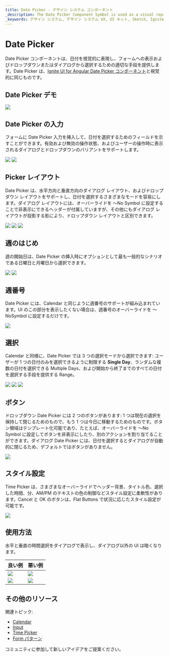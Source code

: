 ```yaml
---
title: Date Picker - デザイン システム コンポーネント
_description: The Date Picker Component Symbol is used as a visual representation of calendar dates providing the necessary mechanisms for date picking.
_keywords: デザイン システム, デザイン システム UX, UI キット, Sketch, Ignite UI for Angular, Sketch to Angular, Angular, Angular デザイン システム, Sketch からコードをエクスポート, Angular 用のデザイン キット, Sketch HTML, Sketch to HTML, Sketch UI キット 
---
```


# Date Picker

Date Picker コンポーネントは、日付を視覚的に表現し、フォームへの表示およびドロップダウンまたはダイアログから選択するための適切な手段を提供します。Date Picker は、[Ignite UI for Angular Date Picker コンポーネント](https://www.infragistics.com/products/ignite-ui-angular/angular/components/date_picker.html)と視覚的に同じものです。

## Date Picker デモ

<img class="responsive-img" src="../images/datepicker_demo.png" srcset="../images/datepicker_demo@2x.png 2x" />

## Date Picker の入力

フォームに Date Picker 入力を挿入して、日付を選択するためのフィールドを示すことができます。有効および無効の操作状態、およびユーザーの操作時に表示されるダイアログとドロップダウンのバリアントをサポートします。

<img class="responsive-img" src="../images/datepicker_enabled.png" srcset="../images/datepicker_enabled@2x.png 2x" />
<img class="responsive-img" src="../images/datepicker_disabled.png" srcset="../images/datepicker_disabled@2x.png 2x" />

## Picker レイアウト

Date Picker は、水平方向と垂直方向のダイアログ レイアウト、およびドロップダウン レイアウトをサポートし、日付を選択するさまざまなモードを容易にします。ダイアログ レイアウトには、オーバーライドを 〜No Symbol に設定することで非表示にできるヘッダーが付属していますが、その他にもダイアログ レイアウトが投影する影により、ドロップダウン レイアウトと区別できます。

<img class="responsive-img" src="../images/datepicker_horizontal.png" srcset="../images/datepicker_horizontal@2x.png 2x" />
<img class="responsive-img" src="../images/datepicker_vertical.png" srcset="../images/datepicker_vertical@2x.png 2x" />
<img class="responsive-img" src="../images/datepicker_dropdown.png" srcset="../images/datepicker_dropdown@2x.png 2x" />

## 週のはじめ

週の開始日は、Date Picker の挿入時にオプションとして最も一般的なシナリオである日曜日と月曜日から選択できます。

<img class="responsive-img" src="../images/datepicker_dropdown.png" srcset="../images/datepicker_dropdown@2x.png 2x" />
<img class="responsive-img" src="../images/datepicker_monday.png" srcset="../images/datepicker_monday@2x.png 2x" />

## 週番号

Date Picker には、Calendar と同じように週番号のサポートが組み込まれています。UI のこの部分を表示したくない場合は、週番号のオーバーライドを 〜NoSymbol に設定するだけです。

<img class="responsive-img" src="../images/datepicker_weeknumbers.png" srcset="../images/datepicker_weeknumbers@2x.png 2x" />

## 選択

Calendar と同様に、Date Picker では 3 つの選択モードから選択できます: ユーザーが 1 つの日付のみを選択できるように制限する  **Single Day**、ランダムな複数の日付を選択できる Multiple Days、および開始から終了までのすべての日付を選択する手段を提供する Range。

<img class="responsive-img" src="../images/datepicker_dropdown.png" srcset="../images/datepicker_dropdown@2x.png 2x" />
<img class="responsive-img" src="../images/datepicker_selection.png" srcset="../images/datepicker_selection@2x.png 2x" />
<img class="responsive-img" src="../images/datepicker_range.png" srcset="../images/datepicker_range@2x.png 2x" />

## ボタン

ドロップダウン Date Picker には 2 つのボタンがあります: 1 つは現在の選択を保持して閉じるためのもので、もう 1 つは今日に移動するためのものです。ボタン領域はテンプレート化可能であり、たとえば、オーバーライドを 〜No Symbol に設定してボタンを非表示にしたり、別のアクションを割り当てることができます。ダイアログ Date Picker には、日付を選択するとダイアログが自動的に閉じるため、デフォルトではボタンがありません。

<img class="responsive-img" src="../images/datepicker_buttons.png" srcset="../images/datepicker_buttons@2x.png 2x" />

## スタイル設定

Time Picker は、さまざまなオーバーライドでヘッダー背景、タイトル色、選択した時間、分、AM/PM のテキストの色の制御などスタイル設定に柔軟性があります。Cancel と OK のボタンは、Flat Buttons で状況に応じたスタイル設定が可能です。

<img class="responsive-img" src="../images/datepicker_styling.png" srcset="../images/datepicker_styling@2x.png 2x" />

## 使用方法

水平と垂直の時間選択をダイアログで表示し、ダイアログ以外の UI は暗くなります。

| 良い例                                                                                     | 悪い例                                                                                      |
| -------------------------------------------------------------------------------------- | ------------------------------------------------------------------------------------------ |
| <img class="responsive-img" src="../images/datepicker_do1.png" srcset="../images/datepicker_do1@2x.png 2x" /> | <img class="responsive-img" src="../images/datepicker_dont1.png" srcset="../images/datepicker_dont1@2x.png 2x" /> |
| <img class="responsive-img" src="../images/datepicker_do2.png" srcset="../images/datepicker_do2@2x.png 2x" /> | <img class="responsive-img" src="../images/datepicker_dont2.png" srcset="../images/datepicker_dont2@2x.png 2x" /> |

## その他のリソース

関連トピック:

- [Calendar](calendar.md)
- [Input](input.md)
- [Time Picker](time-picker.md)
- [Form パターン](../patterns/form.md)
  <div class="divider--half"></div>

コミュニティに参加して新しいアイデアをご提案ください。


